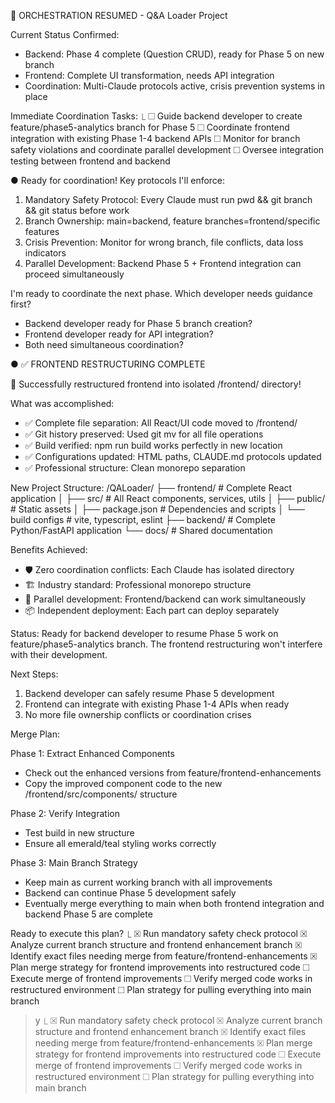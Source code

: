 🎯 ORCHESTRATION RESUMED - Q&A Loader Project

  Current Status Confirmed:
  - Backend: Phase 4 complete (Question CRUD), ready for Phase 5 on new branch
  - Frontend: Complete UI transformation, needs API integration
  - Coordination: Multi-Claude protocols active, crisis prevention systems in place

  Immediate Coordination Tasks:
  ⎿  ☐ Guide backend developer to create feature/phase5-analytics branch for Phase 5
     ☐ Coordinate frontend integration with existing Phase 1-4 backend APIs
     ☐ Monitor for branch safety violations and coordinate parallel development
     ☐ Oversee integration testing between frontend and backend

● Ready for coordination! Key protocols I'll enforce:

  1. Mandatory Safety Protocol: Every Claude must run pwd && git branch && git status before work
  2. Branch Ownership: main=backend, feature branches=frontend/specific features
  3. Crisis Prevention: Monitor for wrong branch, file conflicts, data loss indicators
  4. Parallel Development: Backend Phase 5 + Frontend integration can proceed simultaneously

  I'm ready to coordinate the next phase. Which developer needs guidance first?

  - Backend developer ready for Phase 5 branch creation?
  - Frontend developer ready for API integration?
  - Both need simultaneous coordination?

  ● ✅ FRONTEND RESTRUCTURING COMPLETE

  🎉 Successfully restructured frontend into isolated /frontend/ directory!

  What was accomplished:
  - ✅ Complete file separation: All React/UI code moved to /frontend/
  - ✅ Git history preserved: Used git mv for all file operations
  - ✅ Build verified: npm run build works perfectly in new location
  - ✅ Configurations updated: HTML paths, CLAUDE.md protocols updated
  - ✅ Professional structure: Clean monorepo separation

  New Project Structure:
  /QALoader/
  ├── frontend/          # Complete React application
  │   ├── src/          # All React components, services, utils
  │   ├── public/       # Static assets
  │   ├── package.json  # Dependencies and scripts
  │   └── build configs # vite, typescript, eslint
  ├── backend/          # Complete Python/FastAPI application
  └── docs/            # Shared documentation

  Benefits Achieved:
  - 🛡️ Zero coordination conflicts: Each Claude has isolated directory
  - 🏗️ Industry standard: Professional monorepo structure
  - 🚀 Parallel development: Frontend/backend can work simultaneously
  - 📦 Independent deployment: Each part can deploy separately

  Status: Ready for backend developer to resume Phase 5 work on feature/phase5-analytics branch. The frontend restructuring
  won't interfere with their development.

  Next Steps:
  1. Backend developer can safely resume Phase 5 development
  2. Frontend can integrate with existing Phase 1-4 APIs when ready
  3. No more file ownership conflicts or coordination crises

   Merge Plan:

  Phase 1: Extract Enhanced Components
  - Check out the enhanced versions from feature/frontend-enhancements
  - Copy the improved component code to the new /frontend/src/components/ structure

  Phase 2: Verify Integration
  - Test build in new structure
  - Ensure all emerald/teal styling works correctly

  Phase 3: Main Branch Strategy
  - Keep main as current working branch with all improvements
  - Backend can continue Phase 5 development safely
  - Eventually merge everything to main when both frontend integration and backend Phase 5 are complete

  Ready to execute this plan?
  ⎿  ☒ Run mandatory safety check protocol
     ☒ Analyze current branch structure and frontend enhancement branch
     ☒ Identify exact files needing merge from feature/frontend-enhancements
     ☒ Plan merge strategy for frontend improvements into restructured code
     ☐ Execute merge of frontend improvements
     ☐ Verify merged code works in restructured environment
     ☐ Plan strategy for pulling everything into main branch

> y
  ⎿  ☒ Run mandatory safety check protocol
     ☒ Analyze current branch structure and frontend enhancement branch
     ☒ Identify exact files needing merge from feature/frontend-enhancements
     ☒ Plan merge strategy for frontend improvements into restructured code
     ☐ Execute merge of frontend improvements
     ☐ Verify merged code works in restructured environment
     ☐ Plan strategy for pulling everything into main branch